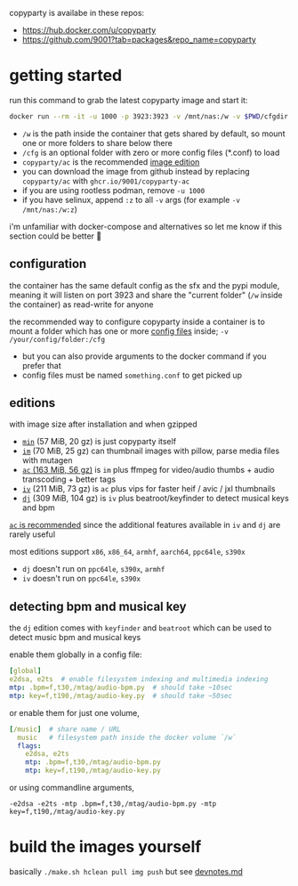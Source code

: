 copyparty is availabe in these repos:
* https://hub.docker.com/u/copyparty
* https://github.com/9001?tab=packages&repo_name=copyparty


# getting started

run this command to grab the latest copyparty image and start it:
```bash
docker run --rm -it -u 1000 -p 3923:3923 -v /mnt/nas:/w -v $PWD/cfgdir:/cfg copyparty/ac
```

* `/w` is the path inside the container that gets shared by default, so mount one or more folders to share below there
* `/cfg` is an optional folder with zero or more config files (*.conf) to load
* `copyparty/ac` is the recommended [image edition](#editions)
* you can download the image from github instead by replacing `copyparty/ac` with `ghcr.io/9001/copyparty-ac`
* if you are using rootless podman, remove `-u 1000`
* if you have selinux, append `:z` to all `-v` args (for example `-v /mnt/nas:/w:z`)

i'm unfamiliar with docker-compose and alternatives so let me know if this section could be better 🙏


## configuration

the container has the same default config as the sfx and the pypi module, meaning it will listen on port 3923 and share the "current folder" (`/w` inside the container) as read-write for anyone

the recommended way to configure copyparty inside a container is to mount a folder which has one or more [config files](https://github.com/9001/copyparty/blob/hovudstraum/docs/example.conf) inside; `-v /your/config/folder:/cfg`

* but you can also provide arguments to the docker command if you prefer that
* config files must be named `something.conf` to get picked up


## editions

with image size after installation and when gzipped

* [`min`](https://hub.docker.com/r/copyparty/min) (57 MiB, 20 gz) is just copyparty itself
* [`im`](https://hub.docker.com/r/copyparty/im) (70 MiB, 25 gz) can thumbnail images with pillow, parse media files with mutagen
* [`ac` (163 MiB, 56 gz)](https://hub.docker.com/r/copyparty/ac) is `im` plus ffmpeg for video/audio thumbs + audio transcoding + better tags
* [`iv`](https://hub.docker.com/r/copyparty/iv) (211 MiB, 73 gz) is `ac` plus vips for faster heif / avic / jxl thumbnails
* [`dj`](https://hub.docker.com/r/copyparty/dj) (309 MiB, 104 gz) is `iv` plus beatroot/keyfinder to detect musical keys and bpm

[`ac` is recommended](https://hub.docker.com/r/copyparty/ac) since the additional features available in `iv` and `dj` are rarely useful

most editions support `x86`, `x86_64`, `armhf`, `aarch64`, `ppc64le`, `s390x`
* `dj` doesn't run on `ppc64le`, `s390x`, `armhf`
* `iv` doesn't run on `ppc64le`, `s390x`


## detecting bpm and musical key

the `dj` edition comes with `keyfinder` and `beatroot` which can be used to detect music bpm and musical keys

enable them globally in a config file:
```yaml
[global]
e2dsa, e2ts  # enable filesystem indexing and multimedia indexing
mtp: .bpm=f,t30,/mtag/audio-bpm.py  # should take ~10sec
mtp: key=f,t190,/mtag/audio-key.py  # should take ~50sec
```

or enable them for just one volume,
```yaml
[/music]  # share name / URL
  music   # filesystem path inside the docker volume `/w`
  flags:
    e2dsa, e2ts
    mtp: .bpm=f,t30,/mtag/audio-bpm.py
    mtp: key=f,t190,/mtag/audio-key.py
```

or using commandline arguments,
```
-e2dsa -e2ts -mtp .bpm=f,t30,/mtag/audio-bpm.py -mtp key=f,t190,/mtag/audio-key.py
```


# build the images yourself

basically `./make.sh hclean pull img push` but see [devnotes.md](./devnotes.md)
